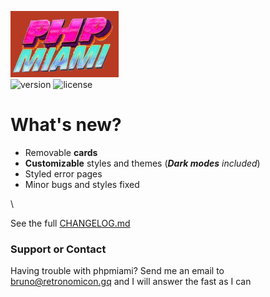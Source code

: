 ![logo](https://raw.githubusercontent.com/bruneo32/phpmiami/1.2/res/banner.jpg)
\
![version](https://img.shields.io/badge/version-1.2-cornflowerblue.svg)
![license](https://img.shields.io/badge/license-CC0-orangered.svg)

# What's new?

- Removable **cards**
- **Customizable** styles and themes (_**Dark modes** included_)
- Styled error pages
- Minor bugs and styles fixed

\

See the full [CHANGELOG.md](https://github.com/bruneo32/phpmiami/edit/1.2/CHANGELOG.md)

### Support or Contact

Having trouble with phpmiami?
Send me an email to [bruno@retronomicon.gq](mailto:bruno@retronomicon.gq) and I will answer the fast as I can
